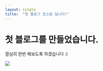 ```yaml
---
layout: single
title:  "첫 블로그 포스팅 입니다!"
---
```


# 첫 블로그를 만들었습니다.

열심히 한번 해보도록 하겠습니다 :)

![](C:\Users\jongb\Desktop\blog\jongbokhi.github.io\images\2023-09-29-first\jb_ascii-1696022490272-1.PNG)
